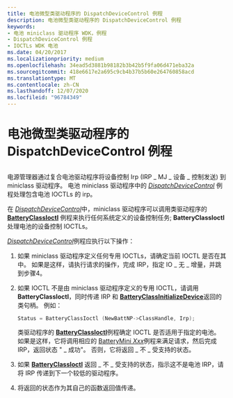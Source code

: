 ```yaml
---
title: 电池微型类驱动程序的 DispatchDeviceControl 例程
description: 电池微型类驱动程序的 DispatchDeviceControl 例程
keywords:
- 电池 miniclass 驱动程序 WDK，例程
- DispatchDeviceControl 例程
- IOCTLs WDK 电池
ms.date: 04/20/2017
ms.localizationpriority: medium
ms.openlocfilehash: 34ead5d3881b98182b3b42b5f9fa06d471eba32a
ms.sourcegitcommit: 418e6617e2a695c9cb4b37b5b60e264760858acd
ms.translationtype: MT
ms.contentlocale: zh-CN
ms.lasthandoff: 12/07/2020
ms.locfileid: "96784349"
---
```

# <a name="dispatchdevicecontrol-routine-of-a-battery-miniclass-driver"></a>电池微型类驱动程序的 DispatchDeviceControl 例程


## <span id="ddk_dispatchdevicecontrol_routine_of_battery_miniclass_driver_dg"></span><span id="DDK_DISPATCHDEVICECONTROL_ROUTINE_OF_BATTERY_MINICLASS_DRIVER_DG"></span>


电源管理器通过复合电池驱动程序将设备控制 Irp (IRP \_ MJ \_ 设备 \_ 控制发送) 到 miniclass 驱动程序。 电池 miniclass 驱动程序中的 [*DispatchDeviceControl*](/windows-hardware/drivers/ddi/wdm/nc-wdm-driver_dispatch) 例程处理包含电池 IOCTLs 的 irp。

在 [*DispatchDeviceControl*](/windows-hardware/drivers/ddi/wdm/nc-wdm-driver_dispatch)中，miniclass 驱动程序可以调用类驱动程序的 [**BatteryClassIoctl**](/windows/win32/api/batclass/nf-batclass-batteryclassioctl) 例程来执行任何系统定义的设备控制任务; **BatteryClassIoctl** 处理电池的设备控制 IOCTLs。

[*DispatchDeviceControl*](/windows-hardware/drivers/ddi/wdm/nc-wdm-driver_dispatch)例程应执行以下操作：

1.  如果 miniclass 驱动程序定义任何专用 IOCTLs，请确定当前 IOCTL 是否在其中。 如果是这样，请执行请求的操作，完成 IRP，指定 IO \_ 无 \_ 增量，并跳到步骤4。

2.  如果 IOCTL 不是由 miniclass 驱动程序定义的专用 IOCTL，请调用 **BatteryClassIoctl**，同时传递 IRP 和 [**BatteryClassInitializeDevice**](/windows/win32/api/batclass/nf-batclass-batteryclassinitializedevice)返回的类句柄。 例如：

    ```cpp
    Status = BatteryClassIoctl (NewBattNP->ClassHandle, Irp);
    ```

    类驱动程序的 [**BatteryClassIoctl**](/windows/win32/api/batclass/nf-batclass-batteryclassioctl)例程确定 IOCTL 是否适用于指定的电池。 如果是这样，它将调用相应的 [BatteryMini *Xxx*](/windows-hardware/drivers/ddi/_battery/)例程来满足请求，然后完成 IRP，返回状态 " \_ 成功"。 否则，它将返回 \_ 不 \_ 受支持的状态。

3.  如果 [**BatteryClassIoctl**](/windows/win32/api/batclass/nf-batclass-batteryclassioctl) 返回 \_ 不 \_ 受支持的状态，指示这不是电池 IRP，请将 IRP 传递到下一个较低的驱动程序。

4.  将返回的状态作为其自己的函数返回值传递。

 

